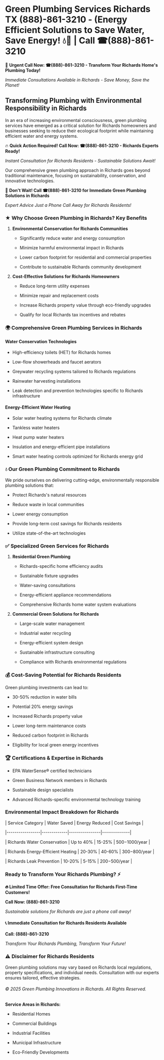 # Green Plumbing Services Richards TX (888)-861-3210 - (Energy Efficient Solutions to Save Water, Save Energy! 💧🌿 | Call ☎(888)-861-3210

🚨 **Urgent Call Now: ☎(888)-861-3210 - Transform Your Richards Home's Plumbing Today!**
*Immediate Consultations Available in Richards - Save Money, Save the Planet!*

## Transforming Plumbing with Environmental Responsibility in Richards

In an era of increasing environmental consciousness, green plumbing services have emerged as a critical solution for Richards homeowners and businesses seeking to reduce their ecological footprint while maintaining efficient water and energy systems. 

🔥 **Quick Action Required! Call Now: ☎(888)-861-3210 - Richards Experts Ready!**
*Instant Consultation for Richards Residents - Sustainable Solutions Await!*

Our comprehensive green plumbing approach in Richards goes beyond traditional maintenance, focusing on sustainability, conservation, and innovative technologies.

🚨 **Don't Wait! Call ☎(888)-861-3210 for Immediate Green Plumbing Solutions in Richards**
*Expert Advice Just a Phone Call Away for Richards Residents!*

### ★ Why Choose Green Plumbing in Richards? Key Benefits

1. **Environmental Conservation for Richards Communities** 
   - Significantly reduce water and energy consumption
   - Minimize harmful environmental impact in Richards
   - Lower carbon footprint for residential and commercial properties
   - Contribute to sustainable Richards community development

2. **Cost-Effective Solutions for Richards Homeowners** 
   - Reduce long-term utility expenses
   - Minimize repair and replacement costs
   - Increase Richards property value through eco-friendly upgrades
   - Qualify for local Richards tax incentives and rebates

### 🌍 Comprehensive Green Plumbing Services in Richards

#### Water Conservation Technologies
- High-efficiency toilets (HET) for Richards homes
- Low-flow showerheads and faucet aerators
- Greywater recycling systems tailored to Richards regulations
- Rainwater harvesting installations
- Leak detection and prevention technologies specific to Richards infrastructure

#### Energy-Efficient Water Heating
- Solar water heating systems for Richards climate
- Tankless water heaters
- Heat pump water heaters
- Insulation and energy-efficient pipe installations
- Smart water heating controls optimized for Richards energy grid

### 💧 Our Green Plumbing Commitment to Richards

We pride ourselves on delivering cutting-edge, environmentally responsible plumbing solutions that:
- Protect Richards's natural resources
- Reduce waste in local communities
- Lower energy consumption
- Provide long-term cost savings for Richards residents
- Utilize state-of-the-art technologies

### ✅ Specialized Green Services for Richards

1. **Residential Green Plumbing**
   - Richards-specific home efficiency audits
   - Sustainable fixture upgrades
   - Water-saving consultations
   - Energy-efficient appliance recommendations
   - Comprehensive Richards home water system evaluations

2. **Commercial Green Solutions for Richards**
   - Large-scale water management
   - Industrial water recycling
   - Energy-efficient system design
   - Sustainable infrastructure consulting
   - Compliance with Richards environmental regulations

### 💰 Cost-Saving Potential for Richards Residents

Green plumbing investments can lead to:
- 30-50% reduction in water bills
- Potential 20% energy savings
- Increased Richards property value
- Lower long-term maintenance costs
- Reduced carbon footprint in Richards
- Eligibility for local green energy incentives

### 🏆 Certifications & Expertise in Richards

- EPA WaterSense® certified technicians
- Green Business Network members in Richards
- Sustainable design specialists
- Advanced Richards-specific environmental technology training

### Environmental Impact Breakdown for Richards

| Service Category | Water Saved | Energy Reduced | Cost Savings |
|-----------------|-------------|----------------|--------------|
| Richards Water Conservation | Up to 40% | 15-25% | $500-$1000/year |
| Richards Energy-Efficient Heating | 20-30% | 40-60% | $300-$800/year |
| Richards Leak Prevention | 10-20% | 5-15% | $200-$500/year |

### Ready to Transform Your Richards Plumbing? ⚡

**🔥 Limited Time Offer: Free Consultation for Richards First-Time Customers!**

**Call Now: (888)-861-3210**
*Sustainable solutions for Richards are just a phone call away!*

#### 📞 Immediate Consultation for Richards Residents Available

**Call: (888)-861-3210**
*Transform Your Richards Plumbing, Transform Your Future!*

### ⚠️ Disclaimer for Richards Residents

Green plumbing solutions may vary based on Richards local regulations, property specifications, and individual needs. Consultation with our experts ensures tailored, effective strategies.

###### © 2025 Green Plumbing Innovations in Richards. All Rights Reserved.

**Service Areas in Richards:** 
- Residential Homes
- Commercial Buildings
- Industrial Facilities
- Municipal Infrastructure
- Eco-Friendly Developments